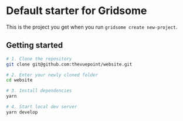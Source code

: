 # Default starter for Gridsome

This is the project you get when you run `gridsome create new-project`.

## Getting started

```bash
# 1. Clone the repository
git clone git@github.com:thevuepoint/website.git

# 2. Enter your newly cloned folder
cd website

# 3. Install dependencies
yarn

# 4. Start local dev server
yarn develop
```
